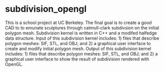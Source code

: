 # subdivision_opengl
This is a school project at UC Berkeley. The final goal is to create a good CAD to to emunate sculptures through catmull-clark subdivsion on the initial polygon mesh.
Subdivision kernel is written in C++ and a modifed halfedge data structure.
Input of this subdivision kernel includes: 1) files that describe polygon meshes: SIF, STL, and OBJ; and 2) a graphical user interface to create and modify initial polygon mesh.
Output of this subdivision kernel includes: 1) files that describe polygon meshes: SIF, STL, and OBJ; and 2) a graphical user interface to show the result of subdivision rendered with OpenGL.
